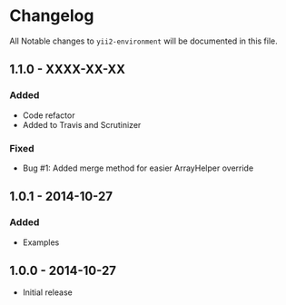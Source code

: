 # Changelog

All Notable changes to `yii2-environment` will be documented in this file.

## 1.1.0 - XXXX-XX-XX

### Added
- Code refactor
- Added to Travis and Scrutinizer

### Fixed
- Bug #1: Added merge method for easier ArrayHelper override

## 1.0.1 - 2014-10-27

### Added
- Examples

## 1.0.0 - 2014-10-27

- Initial release
